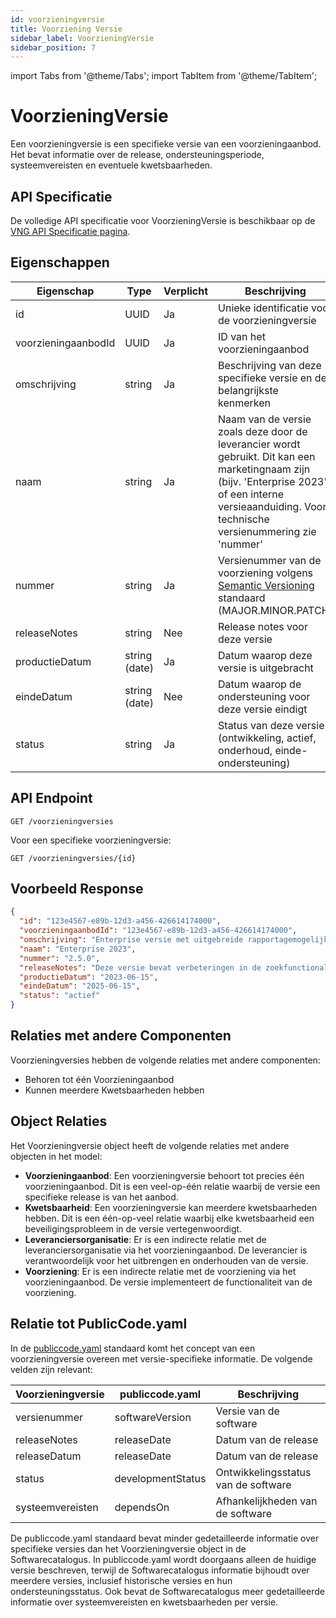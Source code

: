 ```yaml
---
id: voorzieningversie
title: Voorziening Versie
sidebar_label: VoorzieningVersie
sidebar_position: 7
---
```


import Tabs from '@theme/Tabs';
import TabItem from '@theme/TabItem';

# VoorzieningVersie

Een voorzieningversie is een specifieke versie van een voorzieningaanbod. Het bevat informatie over de release, ondersteuningsperiode, systeemvereisten en eventuele kwetsbaarheden.

## API Specificatie

De volledige API specificatie voor VoorzieningVersie is beschikbaar op de [VNG API Specificatie pagina](https://vng-realisatie.github.io/Softwarecatalogus/api#tag/Software-Catalogus/operation/getVoorzieningversies).

## Eigenschappen

| Eigenschap | Type | Verplicht | Beschrijving |
|------------|------|-----------|--------------|
| id | UUID | Ja | Unieke identificatie voor de voorzieningversie |
| voorzieningaanbodId | UUID | Ja | ID van het voorzieningaanbod |
| omschrijving | string | Ja | Beschrijving van deze specifieke versie en de belangrijkste kenmerken |
| naam | string | Ja | Naam van de versie zoals deze door de leverancier wordt gebruikt. Dit kan een marketingnaam zijn (bijv. 'Enterprise 2023') of een interne versieaanduiding. Voor technische versienummering zie 'nummer' |
| nummer | string | Ja | Versienummer van de voorziening volgens [Semantic Versioning](https://semver.org/) standaard (MAJOR.MINOR.PATCH) |
| releaseNotes | string | Nee | Release notes voor deze versie |
| productieDatum | string (date) | Ja | Datum waarop deze versie is uitgebracht |
| eindeDatum | string (date) | Nee | Datum waarop de ondersteuning voor deze versie eindigt |
| status | string | Ja | Status van deze versie (ontwikkeling, actief, onderhoud, einde-ondersteuning) |

## API Endpoint

```
GET /voorzieningversies
```

Voor een specifieke voorzieningversie:

```
GET /voorzieningversies/{id}
```

## Voorbeeld Response

```json
{
  "id": "123e4567-e89b-12d3-a456-426614174000",
  "voorzieningaanbodId": "123e4567-e89b-12d3-a456-426614174000", 
  "omschrijving": "Enterprise versie met uitgebreide rapportagemogelijkheden",
  "naam": "Enterprise 2023",
  "nummer": "2.5.0",
  "releaseNotes": "Deze versie bevat verbeteringen in de zoekfunctionaliteit en lost diverse bugs op.",
  "productieDatum": "2023-06-15",
  "eindeDatum": "2025-06-15",
  "status": "actief"
}
```

## Relaties met andere Componenten

Voorzieningversies hebben de volgende relaties met andere componenten:

- Behoren tot één Voorzieningaanbod
- Kunnen meerdere Kwetsbaarheden hebben

## Object Relaties

Het Voorzieningversie object heeft de volgende relaties met andere objecten in het model:

- **Voorzieningaanbod**: Een voorzieningversie behoort tot precies één voorzieningaanbod. Dit is een veel-op-één relatie waarbij de versie een specifieke release is van het aanbod.
- **Kwetsbaarheid**: Een voorzieningversie kan meerdere kwetsbaarheden hebben. Dit is een één-op-veel relatie waarbij elke kwetsbaarheid een beveiligingsprobleem in de versie vertegenwoordigt.
- **Leveranciersorganisatie**: Er is een indirecte relatie met de leveranciersorganisatie via het voorzieningaanbod. De leverancier is verantwoordelijk voor het uitbrengen en onderhouden van de versie.
- **Voorziening**: Er is een indirecte relatie met de voorziening via het voorzieningaanbod. De versie implementeert de functionaliteit van de voorziening.

## Relatie tot PublicCode.yaml

In de [publiccode.yaml](https://github.com/publiccodeyml/publiccode.yaml) standaard komt het concept van een voorzieningversie overeen met versie-specifieke informatie. De volgende velden zijn relevant:

| Voorzieningversie | publiccode.yaml | Beschrijving |
|-------------------|-----------------|--------------|
| versienummer | softwareVersion | Versie van de software |
| releaseNotes | releaseDate | Datum van de release |
| releaseDatum | releaseDate | Datum van de release |
| status | developmentStatus | Ontwikkelingsstatus van de software |
| systeemvereisten | dependsOn | Afhankelijkheden van de software |

De publiccode.yaml standaard bevat minder gedetailleerde informatie over specifieke versies dan het Voorzieningversie object in de Softwarecatalogus. In publiccode.yaml wordt doorgaans alleen de huidige versie beschreven, terwijl de Softwarecatalogus informatie bijhoudt over meerdere versies, inclusief historische versies en hun ondersteuningsstatus. Ook bevat de Softwarecatalogus meer gedetailleerde informatie over systeemvereisten en kwetsbaarheden per versie. 